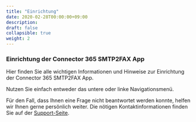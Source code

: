 ```yaml
---
title: "Einrichtung"
date: 2020-02-28T00:00:00+09:00
description: 
draft: false
collapsible: true
weight: 2
---
```

### Einrichtung der Connector 365 SMTP2FAX App

Hier finden Sie alle wichtigen Informationen und Hinweise zur Einrichtung der Connector 365 SMTP2FAX App.

Nutzen Sie einfach entweder das untere oder linke Navigationsmenü.

Für den Fall, dass Ihnen eine Frage nicht beantwortet werden konnte, helfen wir Ihnen gerne persönlich weiter. Die nötigen Kontaktinformationen finden Sie auf der [Support-Seite](de-de/apps/smtp2fax/help-support/).